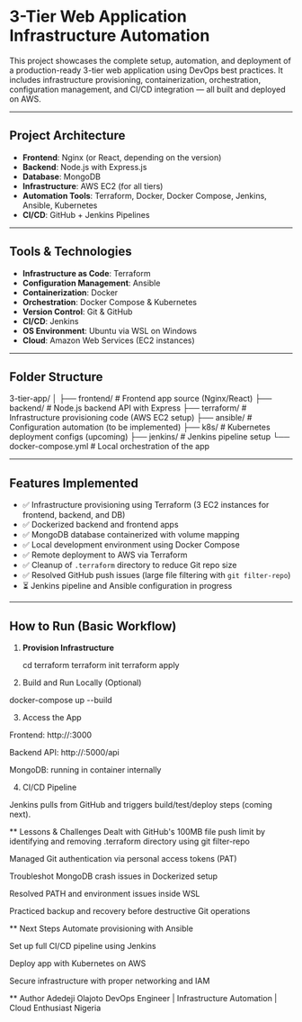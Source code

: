 #  3-Tier Web Application Infrastructure Automation

This project showcases the complete setup, automation, and deployment of a production-ready 3-tier web application using DevOps best practices. It includes infrastructure provisioning, containerization, orchestration, configuration management, and CI/CD integration — all built and deployed on AWS.

---

## Project Architecture

- **Frontend**: Nginx (or React, depending on the version)
- **Backend**: Node.js with Express.js
- **Database**: MongoDB
- **Infrastructure**: AWS EC2 (for all tiers)
- **Automation Tools**: Terraform, Docker, Docker Compose, Jenkins, Ansible, Kubernetes
- **CI/CD**: GitHub + Jenkins Pipelines

---

## Tools & Technologies

- **Infrastructure as Code**: Terraform
- **Configuration Management**: Ansible
- **Containerization**: Docker
- **Orchestration**: Docker Compose & Kubernetes
- **Version Control**: Git & GitHub
- **CI/CD**: Jenkins
- **OS Environment**: Ubuntu via WSL on Windows
- **Cloud**: Amazon Web Services (EC2 instances)

---

## Folder Structure

3-tier-app/
│
├── frontend/ # Frontend app source (Nginx/React)
├── backend/ # Node.js backend API with Express
├── terraform/ # Infrastructure provisioning code (AWS EC2 setup)
├── ansible/ # Configuration automation (to be implemented)
├── k8s/ # Kubernetes deployment configs (upcoming)
├── jenkins/ # Jenkins pipeline setup
└── docker-compose.yml # Local orchestration of the app

---

## Features Implemented

- ✅ Infrastructure provisioning using Terraform (3 EC2 instances for frontend, backend, and DB)
- ✅ Dockerized backend and frontend apps
- ✅ MongoDB database containerized with volume mapping
- ✅ Local development environment using Docker Compose
- ✅ Remote deployment to AWS via Terraform
- ✅ Cleanup of `.terraform` directory to reduce Git repo size
- ✅ Resolved GitHub push issues (large file filtering with `git filter-repo`)
- ⏳ Jenkins pipeline and Ansible configuration in progress

---

##  How to Run (Basic Workflow)

1. **Provision Infrastructure**
 
   cd terraform
   terraform init
   terraform apply

2. Build and Run Locally (Optional)

docker-compose up --build

3. Access the App

Frontend: http://<public-ip>:3000

Backend API: http://<public-ip>:5000/api

MongoDB: running in container internally

4. CI/CD Pipeline

Jenkins pulls from GitHub and triggers build/test/deploy steps (coming next).

** Lessons & Challenges
Dealt with GitHub's 100MB file push limit by identifying and removing .terraform directory using git filter-repo

Managed Git authentication via personal access tokens (PAT)

Troubleshot MongoDB crash issues in Dockerized setup

Resolved PATH and environment issues inside WSL

Practiced backup and recovery before destructive Git operations

** Next Steps
 Automate provisioning with Ansible

 Set up full CI/CD pipeline using Jenkins

 Deploy app with Kubernetes on AWS

 Secure infrastructure with proper networking and IAM

** Author
Adedeji Olajoto
DevOps Engineer | Infrastructure Automation | Cloud Enthusiast
Nigeria
